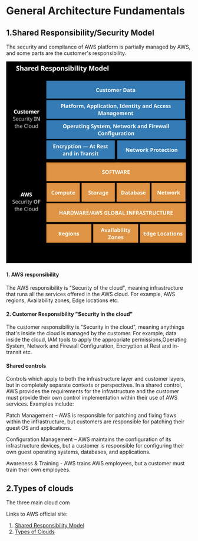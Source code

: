 # General Architecture Fundamentals


## 1.Shared Responsibility/Security Model

The security and compliance of AWS platform is partially managed by AWS, and some parts are the customer's responsibility.

![Shared Responsibility Model](sharedResponsibility.png)

#### 1. AWS responsibility

The AWS responsibility is "Security of the cloud", meaning infrastructure that runs all the services offered in the AWS cloud. For example, AWS regions, Availability zones, Edge locations etc.

#### 2. Customer Responsibility "Security in the cloud"

The customer responsibility is "Security in the cloud", meaning anythings that's inside the cloud is managed by the customer. For example, data inside the cloud, IAM tools to apply the appropriate permissions,Operating System, Network and Firewall Configuration, Encryption at Rest and in-transit etc.

#### Shared controls

Controls which apply to both the infrastructure layer and customer layers, but in completely separate contexts or perspectives. In a shared control, AWS provides the requirements for the infrastructure and the customer must provide their own control implementation within their use of AWS services. Examples include:

Patch Management – AWS is responsible for patching and fixing flaws within the infrastructure, but customers are responsible for patching their guest OS and applications.

Configuration Management – AWS maintains the configuration of its infrastructure devices, but a customer is responsible for configuring their own guest operating systems, databases, and applications.

Awareness & Training - AWS trains AWS employees, but a customer must train their own employees.

## 2.Types of clouds

The three main cloud com


Links to AWS official site:
1. [Shared Responsibility Model](https://aws.amazon.com/compliance/shared-responsibility-model/)
2. [Types of Clouds](https://aws.amazon.com/types-of-cloud-computing/)